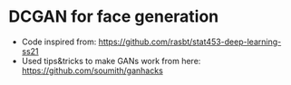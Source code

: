 # DCGAN for face generation
- Code inspired from: https://github.com/rasbt/stat453-deep-learning-ss21
- Used tips&tricks to make GANs work from here: https://github.com/soumith/ganhacks
